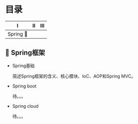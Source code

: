 # 目录



| Ⅰ |     Ⅱ | Ⅲ |
| :---: | :---: | :---: |
| Spring 🌳  |  |  |

## 🌳 Spring框架

* Spring基础

  简述Spring框架的含义、核心模块、IoC、AOP和Spring MVC。

* Spring boot

  待。。。

* Spring cloud

  待。。。



